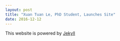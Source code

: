 ```yaml
---
layout: post
title: "Xuan Tuan Le, PhD Student, Launches Site"
date: 2016-12-12
---
```


This website is powered by [Jekyll](http://jekyllrb.com)
